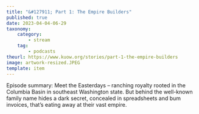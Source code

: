 ```yaml
---
title: "&#127911; Part 1: The Empire Builders"
published: true
date: 2023-04-04-06-29
taxonomy:
    category:
        - stream
    tag:
        - podcasts
theurl: https://www.kuow.org/stories/part-1-the-empire-builders
image: artwork-resized.JPEG
template: item
---
```


Episode summary: Meet the Easterdays &ndash; ranching royalty rooted in the Columbia Basin in southeast Washington state. But behind the well-known family name hides a dark secret, concealed in spreadsheets and bum invoices, that&rsquo;s eating away at their vast empire.
